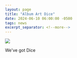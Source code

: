 ```yaml
---
layout: page
title: "Album Art Dice"
date: 2024-06-10 06:00:00 -0500
tags: news
excerpt_separator: <!--more-->
---
```


<a href="/store/" alt="Full res version"><img src="/assets/img/full/rollDice.gif"/></a>

We've got Dice

